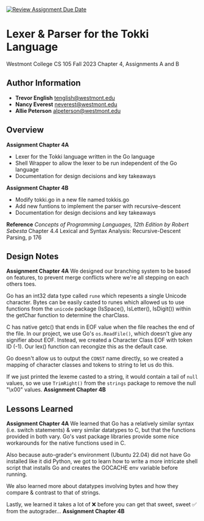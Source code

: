 [![Review Assignment Due Date](https://classroom.github.com/assets/deadline-readme-button-24ddc0f5d75046c5622901739e7c5dd533143b0c8e959d652212380cedb1ea36.svg)](https://classroom.github.com/a/a2fQs4QM)
# Lexer & Parser for the Tokki Language
Westmont College CS 105 Fall 2023
Chapter 4, Assignments A and B

## Author Information
- **Trevor English** tenglish@westmont.edu
- **Nancy Everest** neverest@westmont.edu
- **Allie Peterson** alpeterson@westmont.edu

## Overview
**Assignment Chapter 4A**
- Lexer for the Tokki language written in the Go language
- Shell Wrapper to allow the lexer to be run independent of the Go language
- Documentation for design decisions and key takeaways

**Assignment Chapter 4B**
- Modify tokki.go in a new file named tokkis.go
- Add new funtions to implement the parser with recursive-descent
- Documentation for design decisions and key takeaways

**Reference**
*Concepts of Programming Languages, 12th Edition by Robert Sebesta*
    Chapter 4.4 Lexical and Syntax Analysis: Recursive-Descent Parsing, p 176

## Design Notes
**Assignment Chapter 4A**
We designed our branching system to be based on features, to prevent merge conflicts where we're all stepping on each others toes.

Go has an int32 data type called `rune` which repesents a single Unicode character. Bytes can be easily casted to runes which allowed us to use functions from the `unicode` package (IsSpace(), IsLetter(), IsDigit()) within the getChar function to determine the charClass.

C has native getc() that ends in EOF value when the file reaches the end of the file. In our project, we use Go's `os.ReadFile()`, which doesn't give any signifier about EOF. Instead, we created a Character Class EOF with token ID (-1). Our lex() function can recongize this as the default case.

Go doesn't allow us to output the `CONST` name directly, so we created a mapping of character classes and tokens to string to let us do this.

If we just printed the lexeme casted to a string, it would contain a tail of `null` values, so we use `TrimRight()` from the `strings` package to remove the null "\x00" values.
**Assignment Chapter 4B**


## Lessons Learned
**Assignment Chapter 4A**
We learned that Go has a relatively similar syntax (i.e. switch statements) & very similar datatypes to C, but that the functions provided in both vary. Go's vast package libraries provide some nice workarounds for the native functions used in C.

Also because auto-grader's environment (Ubuntu 22.04) did not have Go installed like it did Python, we got to learn how to write a more intricate shell script that installs Go and creates the GOCACHE env variable before running.

We also learned more about datatypes involving bytes and how they compare & contrast to that of strings.

Lastly, we learned it takes a lot of ❌ before you can get that sweet, sweet ✅ from the autograder...
**Assignment Chapter 4B**
